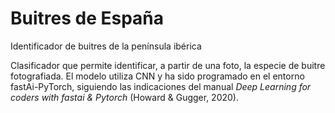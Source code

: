 # Buitres de España
Identificador de buitres de la península ibérica

Clasificador que permite identificar, a partir de una foto, la especie de buitre fotografiada. El modelo utiliza CNN y ha sido programado en el entorno fastAi-PyTorch, siguiendo las indicaciones del manual *Deep Learning for coders with fastai & Pytorch* (Howard & Gugger, 2020).
